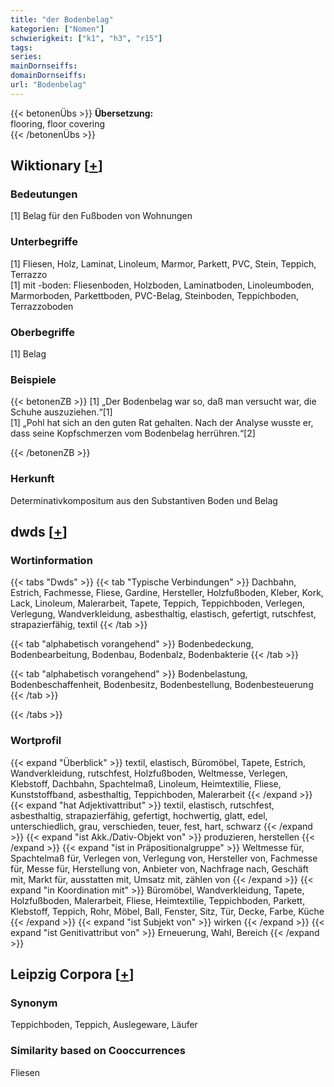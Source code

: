 ```yaml
---
title: "der Bodenbelag"
kategorien: ["Nomen"]
schwierigkeit: ["k1", "h3", "r15"]
tags:
series:
mainDornseiffs:
domainDornseiffs:
url: "Bodenbelag"
---
```


{{< betonenÜbs >}}
**Übersetzung:**  
flooring, floor covering  
{{< /betonenÜbs >}}

## Wiktionary [[+](https://de.wiktionary.org/wiki/Bodenbelag)]

### Bedeutungen
[1] Belag für den Fußboden von Wohnungen  

### Unterbegriffe
[1] Fliesen, Holz, Laminat, Linoleum, Marmor, Parkett, PVC, Stein, Teppich, Terrazzo  
[1] mit -boden: Fliesenboden, Holzboden, Laminatboden, Linoleumboden, Marmorboden, Parkettboden, PVC-Belag, Steinboden, Teppichboden, Terrazzoboden  

### Oberbegriffe
[1] Belag  

### Beispiele
{{< betonenZB >}}
[1] „Der Bodenbelag war so, daß man versucht war, die Schuhe auszuziehen.“[1]  
[1] „Pohl hat sich an den guten Rat gehalten. Nach der Analyse wusste er, dass seine Kopfschmerzen vom Bodenbelag herrühren.“[2]  

{{< /betonenZB >}}
### Herkunft
Determinativkompositum aus den Substantiven Boden und Belag  



## dwds [[+](https://www.dwds.de/wb/Bodenbelag)]

### Wortinformation
{{< tabs "Dwds" >}}
{{< tab "Typische Verbindungen" >}}
Dachbahn, Estrich, Fachmesse, Fliese, Gardine, Hersteller, Holzfußboden, Kleber, Kork, Lack, Linoleum, Malerarbeit, Tapete, Teppich, Teppichboden, Verlegen, Verlegung, Wandverkleidung, asbesthaltig, elastisch, gefertigt, rutschfest, strapazierfähig, textil
{{< /tab >}}

{{< tab "alphabetisch vorangehend" >}}
Bodenbedeckung, Bodenbearbeitung, Bodenbau, Bodenbalz, Bodenbakterie
{{< /tab >}}

{{< tab "alphabetisch vorangehend" >}}
Bodenbelastung, Bodenbeschaffenheit, Bodenbesitz, Bodenbestellung, Bodenbesteuerung
{{< /tab >}}

{{< /tabs >}}

### Wortprofil
{{< expand "Überblick" >}} textil, elastisch, Büromöbel, Tapete, Estrich, Wandverkleidung, rutschfest, Holzfußboden, Weltmesse, Verlegen, Klebstoff, Dachbahn, Spachtelmaß, Linoleum, Heimtextilie, Fliese, Kunststoffband, asbesthaltig, Teppichboden, Malerarbeit {{< /expand >}}
{{< expand "hat Adjektivattribut" >}} textil, elastisch, rutschfest, asbesthaltig, strapazierfähig, gefertigt, hochwertig, glatt, edel, unterschiedlich, grau, verschieden, teuer, fest, hart, schwarz {{< /expand >}}
{{< expand "ist Akk./Dativ-Objekt von" >}} produzieren, herstellen {{< /expand >}}
{{< expand "ist in Präpositionalgruppe" >}} Weltmesse für, Spachtelmaß für, Verlegen von, Verlegung von, Hersteller von, Fachmesse für, Messe für, Herstellung von, Anbieter von, Nachfrage nach, Geschäft mit, Markt für, ausstatten mit, Umsatz mit, zählen von {{< /expand >}}
{{< expand "in Koordination mit" >}} Büromöbel, Wandverkleidung, Tapete, Holzfußboden, Malerarbeit, Fliese, Heimtextilie, Teppichboden, Parkett, Klebstoff, Teppich, Rohr, Möbel, Ball, Fenster, Sitz, Tür, Decke, Farbe, Küche {{< /expand >}}
{{< expand "ist Subjekt von" >}} wirken {{< /expand >}}
{{< expand "ist Genitivattribut von" >}} Erneuerung, Wahl, Bereich {{< /expand >}}

## Leipzig Corpora [[+](https://corpora.uni-leipzig.de/en/res?word=Bodenbelag&corpusId=deu_newscrawl-public_2018)]


### Synonym
Teppichboden, Teppich, Auslegeware, Läufer


### Similarity based on Cooccurrences
Fliesen

